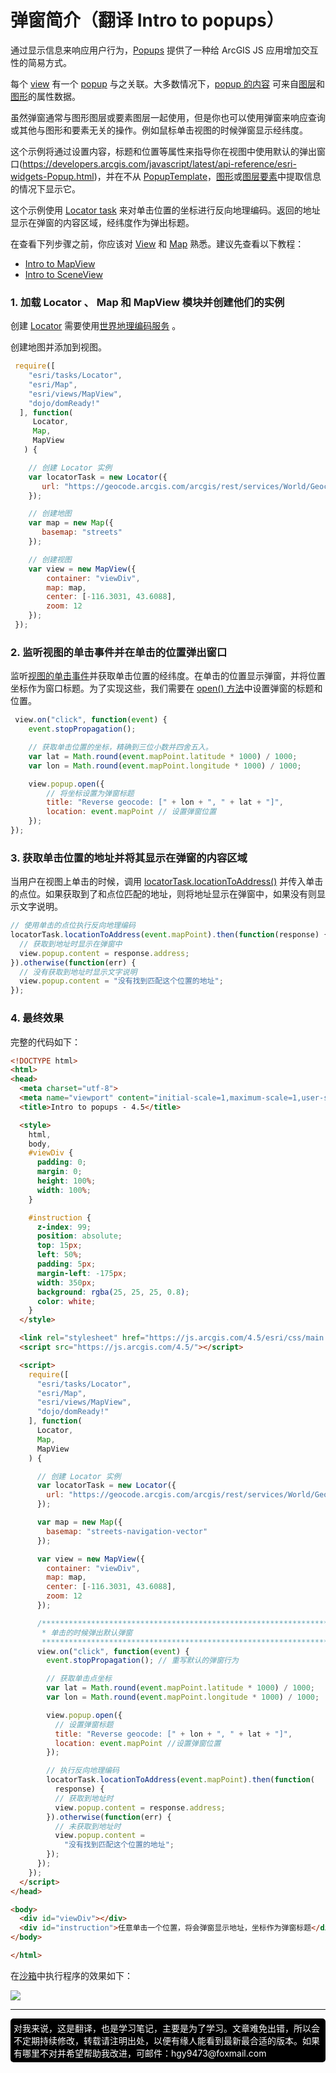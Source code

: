 # 弹窗简介（翻译 Intro to popups）

通过显示信息来响应用户行为，[Popups](https://developers.arcgis.com/javascript/latest/api-reference/esri-widgets-Popup.html) 提供了一种给 ArcGIS JS 应用增加交互性的简易方式。

每个 [view](https://developers.arcgis.com/javascript/latest/api-reference/esri-views-View.html) 有一个 [popup](https://developers.arcgis.com/javascript/latest/api-reference/esri-views-View.html#popup) 与之关联。大多数情况下，[popup 的内容](https://developers.arcgis.com/javascript/latest/api-reference/esri-widgets-Popup.html#content) 可来自[图层](https://developers.arcgis.com/javascript/latest/api-reference/esri-layers-Layer.html)和[图形](https://developers.arcgis.com/javascript/latest/api-reference/esri-Graphic.html)的属性数据。

虽然弹窗通常与图形图层或要素图层一起使用，但是你也可以使用弹窗来响应查询或其他与图形和要素无关的操作。例如鼠标单击视图的时候弹窗显示经纬度。

这个示例将通过设置内容，标题和位置等属性来指导你在视图中使用默认的弹出窗口(https://developers.arcgis.com/javascript/latest/api-reference/esri-widgets-Popup.html)，并在不从 [PopupTemplate](https://developers.arcgis.com/javascript/latest/api-reference/esri-PopupTemplate.html)，[图形](https://developers.arcgis.com/javascript/latest/api-reference/esri-Graphic.html)或[图层要素](https://developers.arcgis.com/javascript/latest/api-reference/esri-widgets-Popup.html#features)中提取信息的情况下显示它。

这个示例使用 [Locator task](https://developers.arcgis.com/javascript/latest/api-reference/esri-tasks-Locator.html) 来对单击位置的坐标进行反向地理编码。返回的地址显示在弹窗的内容区域，经纬度作为弹出标题。

在查看下列步骤之前，你应该对 [View](https://developers.arcgis.com/javascript/latest/api-reference/esri-views-View.html) 和 [Map](https://developers.arcgis.com/javascript/latest/api-reference/esri-Map.html) 熟悉。建议先查看以下教程：

- [Intro to MapView](Intro-to-MapView-Create-a-2D-map.md)
- [Intro to SceneView](Intro-to-SceneView-Create-a-3D-map.md)

### 1. 加载 Locator 、 Map 和 MapView 模块并创建他们的实例

创建 [Locator](https://developers.arcgis.com/javascript/latest/api-reference/esri-tasks-Locator.html) 需要使用[世界地理编码服务](https://geocode.arcgis.com/arcgis/index.html) 。

创建地图并添加到视图。

```javascript
 require([
    "esri/tasks/Locator",
    "esri/Map",
    "esri/views/MapView",
    "dojo/domReady!"
  ], function(
     Locator,
     Map,
     MapView
   ) {

    // 创建 Locator 实例
    var locatorTask = new Locator({
       url: "https://geocode.arcgis.com/arcgis/rest/services/World/GeocodeServer"
    });

    // 创建地图
    var map = new Map({
       basemap: "streets"
    });

    // 创建视图
    var view = new MapView({
        container: "viewDiv",
        map: map,
        center: [-116.3031, 43.6088],
        zoom: 12
    });
 });
```

### 2. 监听视图的单击事件并在单击的位置弹出窗口

监听[视图的单击事件](https://developers.arcgis.com/javascript/latest/api-reference/esri-views-MapView.html#event:click)并获取单击位置的经纬度。在单击的位置显示弹窗，并将位置坐标作为窗口标题。为了实现这些，我们需要在 [open() 方法](https://developers.arcgis.com/javascript/latest/api-reference/esri-widgets-Popup.html#open)中设置弹窗的标题和位置。

```javascript
 view.on("click", function(event) {
    event.stopPropagation();

    // 获取单击位置的坐标，精确到三位小数并四舍五入。
    var lat = Math.round(event.mapPoint.latitude * 1000) / 1000;
    var lon = Math.round(event.mapPoint.longitude * 1000) / 1000;

    view.popup.open({
        // 将坐标设置为弹窗标题
        title: "Reverse geocode: [" + lon + ", " + lat + "]",
        location: event.mapPoint // 设置弹窗位置
    });
});
```

### 3. 获取单击位置的地址并将其显示在弹窗的内容区域

当用户在视图上单击的时候，调用 [locatorTask.locationToAddress()](https://developers.arcgis.com/javascript/latest/api-reference/esri-tasks-Locator.html#locationToAddress) 并传入单击的点位。如果获取到了和点位匹配的地址，则将地址显示在弹窗中，如果没有则显示文字说明。

```javascript
// 使用单击的点位执行反向地理编码
locatorTask.locationToAddress(event.mapPoint).then(function(response) {
  // 获取到地址时显示在弹窗中
  view.popup.content = response.address;
}).otherwise(function(err) {
  // 没有获取到地址时显示文字说明
  view.popup.content = "没有找到匹配这个位置的地址";
});
```

### 4. 最终效果

完整的代码如下：

```html
<!DOCTYPE html>
<html>
<head>
  <meta charset="utf-8">
  <meta name="viewport" content="initial-scale=1,maximum-scale=1,user-scalable=no">
  <title>Intro to popups - 4.5</title>

  <style>
    html,
    body,
    #viewDiv {
      padding: 0;
      margin: 0;
      height: 100%;
      width: 100%;
    }

    #instruction {
      z-index: 99;
      position: absolute;
      top: 15px;
      left: 50%;
      padding: 5px;
      margin-left: -175px;
      width: 350px;
      background: rgba(25, 25, 25, 0.8);
      color: white;
    }
  </style>

  <link rel="stylesheet" href="https://js.arcgis.com/4.5/esri/css/main.css">
  <script src="https://js.arcgis.com/4.5/"></script>

  <script>
    require([
      "esri/tasks/Locator",
      "esri/Map",
      "esri/views/MapView",
      "dojo/domReady!"
    ], function(
      Locator,
      Map,
      MapView
    ) {

      // 创建 Locator 实例
      var locatorTask = new Locator({
        url: "https://geocode.arcgis.com/arcgis/rest/services/World/GeocodeServer"
      });

      var map = new Map({
        basemap: "streets-navigation-vector"
      });

      var view = new MapView({
        container: "viewDiv",
        map: map,
        center: [-116.3031, 43.6088],
        zoom: 12
      });

      /*******************************************************************
       * 单击的时候弹出默认弹窗
       *******************************************************************/
      view.on("click", function(event) {
        event.stopPropagation(); // 重写默认的弹窗行为

        // 获取单击点坐标
        var lat = Math.round(event.mapPoint.latitude * 1000) / 1000;
        var lon = Math.round(event.mapPoint.longitude * 1000) / 1000;

        view.popup.open({
          // 设置弹窗标题
          title: "Reverse geocode: [" + lon + ", " + lat + "]",
          location: event.mapPoint //设置弹窗位置
        });

        // 执行反向地理编码
        locatorTask.locationToAddress(event.mapPoint).then(function(
          response) {
          // 获取到地址时
          view.popup.content = response.address;
        }).otherwise(function(err) {
          // 未获取到地址时
          view.popup.content =
            "没有找到匹配这个位置的地址";
        });
      });
    });
  </script>
</head>

<body>
  <div id="viewDiv"></div>
  <div id="instruction">任意单击一个位置，将会弹窗显示地址，坐标作为弹窗标题</div>
</body>

</html>
```

在[沙箱](https://developers.arcgis.com/javascript/latest/sample-code/sandbox/index.html?sample=intro-popup)中执行程序的效果如下：

![](./images/introtopopup.png)

---
[//]: # (内嵌 html)
<footer style="background:#000;color:white;border-radius:5px;padding:5px;">
  对我来说，这是翻译，也是学习笔记，主要是为了学习。文章难免出错，所以会不定期持续修改，转载请注明出处，以便有缘人能看到最新最合适的版本。如果有哪里不对并希望帮助我改进，可邮件：hgy9473@foxmail.com
</footer>